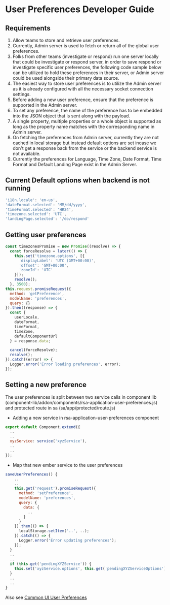 # User Preferences Developer Guide

## Requirements

1. Allow teams to store and retrieve user preferences.
2. Currently, Admin server is used to fetch or return all of the global user preferences.
3. Folks from other teams (investigate or respond) run one server locally that could be investigate or respond server,
in order to save respond or investigate specific user preferences, the following code sample below can be utilized to hold
these preferences in their server, or Admin server could be used alongside their primary data source.
4. The easiest way to store user preferences is to utilize the Admin server as it is already configured with all the necessary socket connection settings.
5. Before adding a new user preference, ensure that the preference is supported in the Admin server.
6. To set any preference, the name of the preference has to be embedded into the JSON object that is sent along with the payload.
7. A single property, multiple properties or a whole object is supported as long as the property name matches with the corresponding name
in Admin server.
8. On fetching the preferences from Admin server, currently they are not cached in local storage but instead default options are set incase
we don't get a response back from the service or the backend service is not available.
9. Currently the preferences for Language, Time Zone, Date Format, Time Format and Default Landing Page exist in the Admin Server.


## Current Default options when backend is not running

```javascript
'i18n.locale': 'en-us',
'dateFormat.selected': 'MM/dd/yyyy',
'timeFormat.selected': 'HR24',
'timezone.selected': 'UTC',
'landingPage.selected': '/do/respond'
```
## Getting user preferences

```javascript
const timezonesPromise = new Promise((resolve) => {
  const forceResolve = later(() => {
    this.set('timezone.options', [{
      'displayLabel': 'UTC (GMT+00:00)',
      'offset': 'GMT+00:00',
      'zoneId': 'UTC'
    }]);
    resolve();
  }, 3500);
this.request.promiseRequest({
  method: 'getPreference',
  modelName: 'preferences',
  query: {}
}).then((response) => {
  const {
    userLocale,
    dateFormat,
    timeFormat,
    timeZone,
    defaultComponentUrl
  } = response.data;

  cancel(forceResolve);
  resolve();
}).catch((error) => {
  Logger.error('Error loading preferences', error);
});
```

## Setting a new preference
The user preferences is split between two service calls in component lib (component-lib/addon/components/rsa-application-user-preferences.js)
and protected route in sa (sa/app/protected/route.js)

* Adding a new service in rsa-application-user-preferences component

```javascript
export default Component.extend({
  ..
  ..
  xyzService: service('xyzService'),
  ..
  ..
});
```
* Map that new ember service to the user preferences

```javascript
saveUserPreferences() {
    ..
    ..
    this.get('request').promiseRequest({
      method: 'setPreference',
      modelName: 'preferences',
      query: {
        data: {
          ..
        }
      }
    }).then(() => {
      localStorage.setItem('..', ..);
    }).catch(() => {
      Logger.error('Error updating preferences');
    });
  }
  ..
  ..
  if (this.get('pendingXYZService')) {
    this.set('xyzService.options', this.get('pendingXYZServiceOptions'));
  }
  ..
  ..
}
```
Also see [Common UI User Preferences](https://github.rsa.lab.emc.com/raw/asoc/common-ui/master/modules/admin/docs/user-preferences.md)

